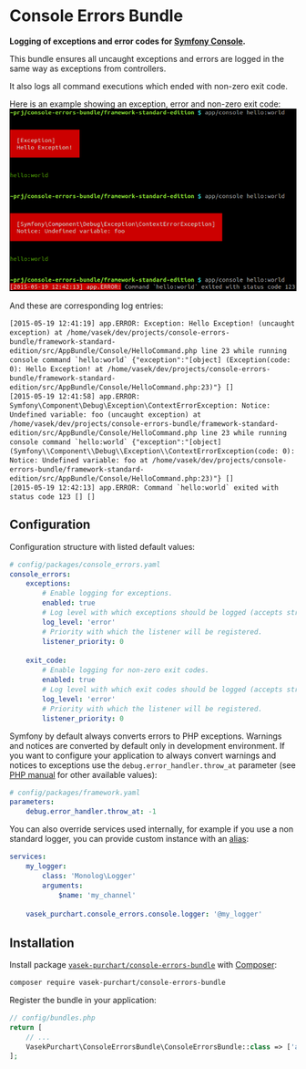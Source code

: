Console Errors Bundle
=====================

**Logging of exceptions and error codes for [Symfony Console](http://symfony.com/doc/current/components/console/introduction.html).**

This bundle ensures all uncaught exceptions and errors are logged in the same way as exceptions from controllers.

It also logs all command executions which ended with non-zero exit code.

Here is an example showing an exception, error and non-zero exit code:
![Error reports from Console](docs/console-errors.png)

And these are corresponding log entries:
```
[2015-05-19 12:41:19] app.ERROR: Exception: Hello Exception! (uncaught exception) at /home/vasek/dev/projects/console-errors-bundle/framework-standard-edition/src/AppBundle/Console/HelloCommand.php line 23 while running console command `hello:world` {"exception":"[object] (Exception(code: 0): Hello Exception! at /home/vasek/dev/projects/console-errors-bundle/framework-standard-edition/src/AppBundle/Console/HelloCommand.php:23)"} []
[2015-05-19 12:41:58] app.ERROR: Symfony\Component\Debug\Exception\ContextErrorException: Notice: Undefined variable: foo (uncaught exception) at /home/vasek/dev/projects/console-errors-bundle/framework-standard-edition/src/AppBundle/Console/HelloCommand.php line 23 while running console command `hello:world` {"exception":"[object] (Symfony\\Component\\Debug\\Exception\\ContextErrorException(code: 0): Notice: Undefined variable: foo at /home/vasek/dev/projects/console-errors-bundle/framework-standard-edition/src/AppBundle/Console/HelloCommand.php:23)"} []
[2015-05-19 12:42:13] app.ERROR: Command `hello:world` exited with status code 123 [] []
```

Configuration
-------------

Configuration structure with listed default values:

```yaml
# config/packages/console_errors.yaml
console_errors:
    exceptions:
        # Enable logging for exceptions.
        enabled: true
        # Log level with which exceptions should be logged (accepts string or integer values).
        log_level: 'error'
        # Priority with which the listener will be registered.
        listener_priority: 0

    exit_code:
        # Enable logging for non-zero exit codes.
        enabled: true
        # Log level with which exit codes should be logged (accepts string or integer values).
        log_level: 'error'
        # Priority with which the listener will be registered.
        listener_priority: 0
```

Symfony by default always converts errors to PHP exceptions. Warnings and notices are converted by default only in development environment. If you want to configure your application to always convert warnings and notices to exceptions use the `debug.error_handler.throw_at` parameter (see [PHP manual](http://php.net/manual/en/errorfunc.constants.php) for other available values):
```yaml
# config/packages/framework.yaml
parameters:
    debug.error_handler.throw_at: -1
```

You can also override services used internally, for example if you use a non standard logger, you can provide custom instance with an [alias](http://symfony.com/doc/current/components/dependency_injection/advanced.html#aliasing):

```yaml
services:
    my_logger:
        class: 'Monolog\Logger'
        arguments:
            $name: 'my_channel'

    vasek_purchart.console_errors.console.logger: '@my_logger'
```

Installation
------------

Install package [`vasek-purchart/console-errors-bundle`](https://packagist.org/packages/vasek-purchart/console-errors-bundle) with [Composer](https://getcomposer.org/):

```bash
composer require vasek-purchart/console-errors-bundle
```

Register the bundle in your application:
```php
// config/bundles.php
return [
	// ...
	VasekPurchart\ConsoleErrorsBundle\ConsoleErrorsBundle::class => ['all' => true],
];
```
